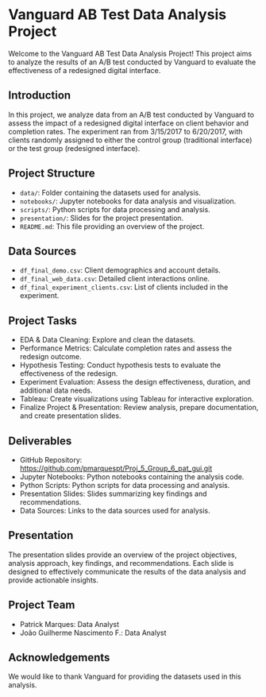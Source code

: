 # Vanguard AB Test Data Analysis Project

Welcome to the Vanguard AB Test Data Analysis Project! This project aims to analyze the results of an A/B test conducted by Vanguard to evaluate the effectiveness of a redesigned digital interface.

## Introduction

In this project, we analyze data from an A/B test conducted by Vanguard to assess the impact of a redesigned digital interface on client behavior and completion rates. The experiment ran from 3/15/2017 to 6/20/2017, with clients randomly assigned to either the control group (traditional interface) or the test group (redesigned interface).

## Project Structure

- `data/`: Folder containing the datasets used for analysis.
- `notebooks/`: Jupyter notebooks for data analysis and visualization.
- `scripts/`: Python scripts for data processing and analysis.
- `presentation/`: Slides for the project presentation.
- `README.md`: This file providing an overview of the project.

## Data Sources

- `df_final_demo.csv`: Client demographics and account details.
- `df_final_web_data.csv`: Detailed client interactions online.
- `df_final_experiment_clients.csv`: List of clients included in the experiment.

## Project Tasks

- EDA & Data Cleaning: Explore and clean the datasets.
- Performance Metrics: Calculate completion rates and assess the redesign outcome.
- Hypothesis Testing: Conduct hypothesis tests to evaluate the effectiveness of the redesign.
- Experiment Evaluation: Assess the design effectiveness, duration, and additional data needs.
- Tableau: Create visualizations using Tableau for interactive exploration.
- Finalize Project & Presentation: Review analysis, prepare documentation, and create presentation slides.

## Deliverables

- GitHub Repository: https://github.com/pmarquespt/Proj_5_Group_6_pat_gui.git
- Jupyter Notebooks: Python notebooks containing the analysis code.
- Python Scripts: Python scripts for data processing and analysis.
- Presentation Slides: Slides summarizing key findings and recommendations.
- Data Sources: Links to the data sources used for analysis.

## Presentation

The presentation slides provide an overview of the project objectives, analysis approach, key findings, and recommendations. Each slide is designed to effectively communicate the results of the data analysis and provide actionable insights.

## Project Team

- Patrick Marques: Data Analyst
- João Guilherme Nascimento F.: Data Analyst

## Acknowledgements

We would like to thank Vanguard for providing the datasets used in this analysis.

